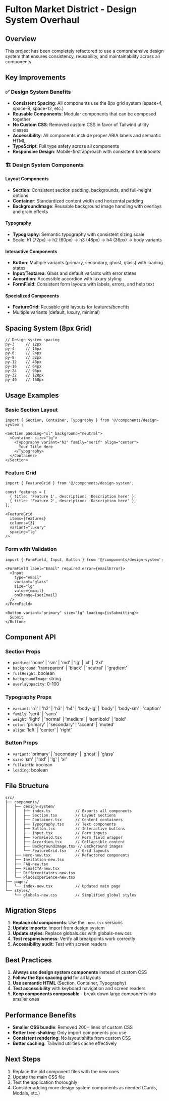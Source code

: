 # Fulton Market District - Design System Overhaul

## Overview

This project has been completely refactored to use a comprehensive design system that ensures consistency, reusability, and maintainability across all components.

## Key Improvements

### ✅ Design System Benefits

- **Consistent Spacing**: All components use the 8px grid system (space-4, space-8, space-12, etc.)
- **Reusable Components**: Modular components that can be composed together
- **No Custom CSS**: Removed custom CSS in favor of Tailwind utility classes
- **Accessibility**: All components include proper ARIA labels and semantic HTML
- **TypeScript**: Full type safety across all components
- **Responsive Design**: Mobile-first approach with consistent breakpoints

### 🏗️ Design System Components

#### Layout Components
- **Section**: Consistent section padding, backgrounds, and full-height options
- **Container**: Standardized content width and horizontal padding
- **BackgroundImage**: Reusable background image handling with overlays and grain effects

#### Typography
- **Typography**: Semantic typography with consistent sizing scale
- Scale: h1 (72px) → h2 (60px) → h3 (48px) → h4 (36px) → body variants

#### Interactive Components
- **Button**: Multiple variants (primary, secondary, ghost, glass) with loading states
- **Input/Textarea**: Glass and default variants with error states
- **Accordion**: Accessible accordion with luxury styling
- **FormField**: Consistent form layouts with labels, errors, and help text

#### Specialized Components
- **FeatureGrid**: Reusable grid layouts for features/benefits
- Multiple variants (default, luxury, minimal)

## Spacing System (8px Grid)

```tsx
// Design system spacing
py-3     // 12px
py-4     // 16px 
py-6     // 24px
py-8     // 32px
py-12    // 48px
py-16    // 64px
py-24    // 96px
py-32    // 128px
py-40    // 160px
```

## Usage Examples

### Basic Section Layout
```tsx
import { Section, Container, Typography } from '@/components/design-system';

<Section padding="xl" background="neutral">
  <Container size="lg">
    <Typography variant="h2" family="serif" align="center">
      Your Title Here
    </Typography>
  </Container>
</Section>
```

### Feature Grid
```tsx
import { FeatureGrid } from '@/components/design-system';

const features = [
  { title: 'Feature 1', description: 'Description here' },
  { title: 'Feature 2', description: 'Description here' },
];

<FeatureGrid 
  items={features}
  columns={3}
  variant="luxury"
  spacing="lg"
/>
```

### Form with Validation
```tsx
import { FormField, Input, Button } from '@/components/design-system';

<FormField label="Email" required error={emailError}>
  <Input 
    type="email"
    variant="glass"
    size="lg"
    value={email}
    onChange={setEmail}
  />
</FormField>

<Button variant="primary" size="lg" loading={isSubmitting}>
  Submit
</Button>
```

## Component API

### Section Props
- `padding`: 'none' | 'sm' | 'md' | 'lg' | 'xl' | '2xl'
- `background`: 'transparent' | 'black' | 'neutral' | 'gradient'
- `fullHeight`: boolean
- `backgroundImage`: string
- `overlayOpacity`: 0-100

### Typography Props
- `variant`: 'h1' | 'h2' | 'h3' | 'h4' | 'body-lg' | 'body' | 'body-sm' | 'caption'
- `family`: 'serif' | 'sans'
- `weight`: 'light' | 'normal' | 'medium' | 'semibold' | 'bold'
- `color`: 'primary' | 'secondary' | 'accent' | 'muted'
- `align`: 'left' | 'center' | 'right'

### Button Props
- `variant`: 'primary' | 'secondary' | 'ghost' | 'glass'
- `size`: 'sm' | 'md' | 'lg' | 'xl'
- `fullWidth`: boolean
- `loading`: boolean

## File Structure

```
src/
├── components/
│   ├── design-system/
│   │   ├── index.ts           // Exports all components
│   │   ├── Section.tsx        // Layout sections
│   │   ├── Container.tsx      // Content containers
│   │   ├── Typography.tsx     // Text components
│   │   ├── Button.tsx         // Interactive buttons
│   │   ├── Input.tsx          // Form inputs
│   │   ├── FormField.tsx      // Form field wrapper
│   │   ├── Accordion.tsx      // Collapsible content
│   │   ├── BackgroundImage.tsx // Background images
│   │   └── FeatureGrid.tsx    // Grid layouts
│   ├── Hero-new.tsx           // Refactored components
│   ├── Invitation-new.tsx
│   ├── FAQ-new.tsx
│   ├── FinalCTA-new.tsx
│   ├── Differentiators-new.tsx
│   └── PlaceExperience-new.tsx
├── pages/
│   └── index-new.tsx          // Updated main page
└── styles/
    └── globals-new.css        // Simplified global styles
```

## Migration Steps

1. **Replace old components**: Use the `-new.tsx` versions
2. **Update imports**: Import from design system
3. **Update styles**: Replace globals.css with globals-new.css
4. **Test responsiveness**: Verify all breakpoints work correctly
5. **Accessibility audit**: Test with screen readers

## Best Practices

1. **Always use design system components** instead of custom CSS
2. **Follow the 8px spacing grid** for all layouts
3. **Use semantic HTML** (Section, Container, Typography)
4. **Test accessibility** with keyboard navigation and screen readers
5. **Keep components composable** - break down large components into smaller ones

## Performance Benefits

- **Smaller CSS bundle**: Removed 200+ lines of custom CSS
- **Better tree-shaking**: Only import components you use
- **Consistent rendering**: No layout shifts from custom CSS
- **Better caching**: Tailwind utilities cache effectively

## Next Steps

1. Replace the old component files with the new ones
2. Update the main CSS file
3. Test the application thoroughly
4. Consider adding more design system components as needed (Cards, Modals, etc.)
